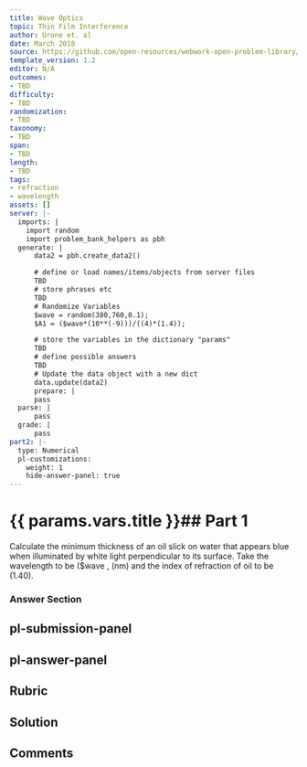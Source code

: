 ```yaml
---
title: Wave Optics
topic: Thin Film Interference
author: Urone et. al
date: March 2018
source: https://github.com/open-resources/webwork-open-problem-library/tree/master/Contrib/BrockPhysics/College_Physics_Urone/27.Wave_Optics/Thin_Film_Interference/NU_U17-27-07-003.pg
template_version: 1.2
editor: N/A
outcomes:
- TBD
difficulty:
- TBD
randomization:
- TBD
taxonomy:
- TBD
span:
- TBD
length:
- TBD
tags:
- refraction
- wavelength
assets: []
server: |-
  imports: |
    import random
    import problem_bank_helpers as pbh
  generate: |
      data2 = pbh.create_data2()

      # define or load names/items/objects from server files
      TBD
      # store phrases etc
      TBD
      # Randomize Variables
      $wave = random(380,760,0.1);
      $A1 = ($wave*(10**(-9)))/((4)*(1.4));

      # store the variables in the dictionary "params"
      TBD
      # define possible answers
      TBD
      # Update the data object with a new dict
      data.update(data2)
      prepare: |
      pass
  parse: |
      pass
  grade: |
      pass
part2: |-
  type: Numerical
  pl-customizations:
    weight: 1
    hide-answer-panel: true
---
```


# {{ params.vars.title }}## Part 1 
Calculate the minimum thickness of an oil slick on water that appears blue when illuminated by white light perpendicular to its surface. Take the wavelength to be ($wave , (nm) and the index of refraction of oil to be (1.40). 


### Answer Section 


## pl-submission-panel 


## pl-answer-panel 


## Rubric 


## Solution 


## Comments 


